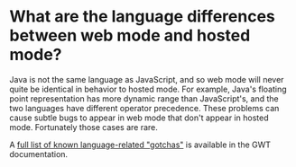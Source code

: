 # What are the language differences between web mode and hosted mode? #

Java is not the same language as JavaScript, and so web mode will never quite be identical in behavior to hosted mode.  For example, Java's floating point representation has more dynamic range than JavaScript's, and the two languages have different operator precedence.  These problems can cause subtle bugs to appear in web mode that don't appear in hosted mode.  Fortunately those cases are rare.

A [full list of known language-related "gotchas"](DevGuideJavaCompatibility.md) is available in the GWT documentation.
